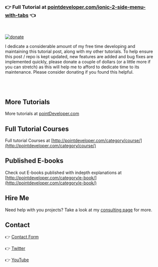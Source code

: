 ### :point_right: Full Tutorial at [pointdeveloper.com/ionic-2-side-menu-with-tabs](http://pointdeveloper.com/ionic-2-side-menu-tabs/)  :point_left:

<br/>

[![donate](https://www.paypalobjects.com/en_US/i/btn/btn_donateCC_LG_global.gif)](https://www.paypal.me/prantikv)


I dedicate a considerable amount of my free time developing and maintaining this tutorial post, along with my other tutorials.
To help ensure this post / repo  is kept updated, new features are added and bug fixes are implemented quickly, please donate a couple of dollars (or a little more if you can stretch) as this will help me to afford to dedicate time to its maintenance. Please consider donating if you found this helpful.


<br/>
<br/>

## More Tutorials

More tutorials at [pointDeveloper.com](http://pointdeveloper.com/)


## Full Tutorial Courses

Full tutorial Courses at [http://pointdeveloper.com/category/course/](http://pointdeveloper.com/category/course/)

## Published E-books

Check out E-books published with indepth explanations at [http://pointdeveloper.com/category/e-book/](http://pointdeveloper.com/category/e-book/)

## Hire Me

Need help with you projects? Take a look at my [consulting page](http://pointdeveloper.com/hire-me/) for more.

## Contact

:point_right: [Contact Form](http://pointdeveloper.com/contact/)

:point_right: [Twitter](https://twitter.com/pointdeveloper) 

:point_right: [YouTube](https://www.youtube.com/c/pointdeveloper)
